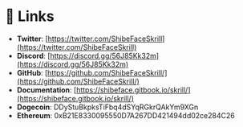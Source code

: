 # 🔗 Links

* **Twitter**: [https://twitter.com/ShibeFaceSkrill](https://twitter.com/ShibeFaceSkrill)
* **Discord**: [https://discord.gg/56J85Kk32m](https://discord.gg/56J85Kk32m)
* **GitHub**: [https://github.com/ShibeFaceSkrill/](https://github.com/ShibeFaceSkrill/)
* **Documentation**: [https://shibeface.gitbook.io/skrill/](https://shibeface.gitbook.io/skrill/)
* **Dogecoin**: DDyStuBkpksTiFbq4dSYqRGkrQAkYm9XGn
* **Ethereum**: 0xB21E8330095550D7A267DD421494dd02ce284C26
